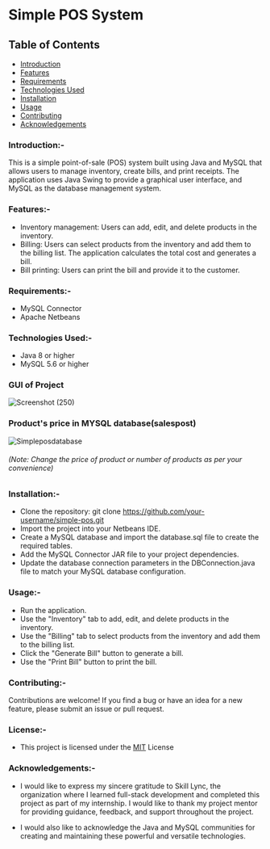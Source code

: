 
# Simple POS System

## Table of Contents

- [Introduction](https://github.com/manikandaraj-T-N/Simple-POS-System/blob/main/README.md#introduction-)
- [Features](https://github.com/manikandaraj-T-N/Simple-POS-System/blob/main/README.md#features-)
- [Requirements](https://github.com/manikandaraj-T-N/Simple-POS-System/blob/main/README.md#requirements-)
- [Technologies Used](https://github.com/manikandaraj-T-N/Simple-POS-System/blob/main/README.md#technologies-used-)
- [Installation](https://github.com/manikandaraj-T-N/Simple-POS-System/blob/main/README.md#installation-)
- [Usage](https://github.com/manikandaraj-T-N/Simple-POS-System/blob/main/README.md#usage-)
- [Contributing](https://github.com/manikandaraj-T-N/Simple-POS-System/blob/main/README.md#contributing-)
- [Acknowledgements](https://github.com/manikandaraj-T-N/Simple-POS-System/blob/main/README.md#acknowledgements-)

### Introduction:-

This is a simple point-of-sale (POS) system built using Java and MySQL that allows users to manage inventory, create bills, and print receipts. 
The application uses Java Swing to provide a graphical user interface, and MySQL as the database management system.

### Features:-

- Inventory management: Users can add, edit, and delete products in the inventory.
- Billing: Users can select products from the inventory and add them to the billing list. The application calculates the total cost and generates a bill.
- Bill printing: Users can print the bill and provide it to the customer.

### Requirements:-

- MySQL Connector
- Apache Netbeans

### Technologies Used:-

- Java 8 or higher
- MySQL 5.6 or higher


### GUI of Project

![Screenshot (250)](https://user-images.githubusercontent.com/93505267/234218949-d2309421-c7c0-4499-86d7-840c0e79d388.png)

### Product's price in MYSQL database(salespost)

![Simpleposdatabase](https://user-images.githubusercontent.com/93505267/234232634-cc3a8bc2-7106-46e7-a1ad-a94c9ab626c0.png)


###### (Note: Change the price of product or number of products as per your convenience)

### Installation:-

- Clone the repository: git clone https://github.com/your-username/simple-pos.git
- Import the project into your Netbeans IDE.
- Create a MySQL database and import the database.sql file to create the required tables.
- Add the MySQL Connector JAR file to your project dependencies.
- Update the database connection parameters in the DBConnection.java file to match your MySQL database configuration.

### Usage:- 

- Run the application.
- Use the "Inventory" tab to add, edit, and delete products in the inventory.
- Use the "Billing" tab to select products from the inventory and add them to the billing list.
- Click the "Generate Bill" button to generate a bill.
- Use the "Print Bill" button to print the bill.

### Contributing:-

Contributions are welcome! If you find a bug or have an idea for a new feature, please submit an issue or pull request.

### License:-
- This project is licensed under the [MIT](https://choosealicense.com/licenses/mit/) License


### Acknowledgements:-

- I would like to express my sincere gratitude to Skill Lync, the organization where I learned full-stack development and completed this project as part of my internship. I would like to thank my project mentor for providing guidance, feedback, and support throughout the project.

- I would also like to acknowledge the Java and MySQL communities for creating and maintaining these powerful and versatile technologies.



